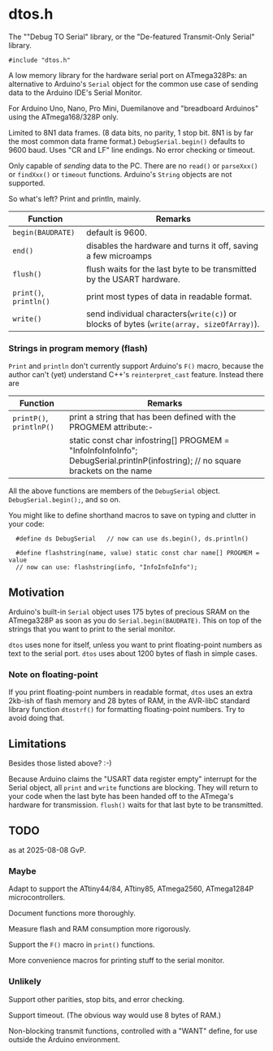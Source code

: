 # dtos.h

The ""Debug TO Serial" library, or the "De-featured Transmit-Only Serial" library.


    #include "dtos.h"


A low memory library for the hardware serial port on ATmega328Ps:
an alternative to Arduino's `Serial` object for the common use case of sending
data to the Arduino IDE's Serial Monitor.

For Arduino Uno, Nano, Pro Mini, Duemilanove and "breadboard Arduinos" using the ATmega168/328P only.

Limited to 8N1 data frames. (8 data bits, no parity, 1 stop bit. 8N1 is by far the most common data frame format.) `DebugSerial.begin()` defaults to 9600 baud. Uses "CR and LF" line endings. No error checking or timeout.

Only capable of *sending* data to the PC. There are no `read()` or `parseXxx()` or `findXxx()` or `timeout` functions. Arduino's `String` objects are not supported.

So what's left? Print and println, mainly.


|Function              |Remarks                                                                                 |
|----------------------|----------------------------------------------------------------------------------------|
|`begin(BAUDRATE)`     |default is  9600.                                                                |
|`end()`               |disables the hardware and turns it off, saving a few microamps                          |
|`flush()`             |flush waits for the last byte to be transmitted by the USART hardware.                  |
|`print()`, `println()`|print most types of data in readable format.                                            |
|`write()`             |send individual characters(`write(c)`) or blocks of bytes (`write(array, sizeOfArray)`).|


### Strings in program memory (flash)

`Print` and `println` don't currently support Arduino's `F()` macro, because the author can't (yet) understand C++'s `reinterpret_cast` feature. Instead there are


| Function               |Remarks                                                          |
|------------------------|-----------------------------------------------------------------|
|`printP()`, `printlnP()`|print a string that has been defined with the PROGMEM attribute:-|
|                        |static const char infostring[] PROGMEM = "InfoInfoInfoInfo"; DebugSerial.printlnP(infostring);  // no square brackets on the name|


All the above functions are members of the `DebugSerial` object.  `DebugSerial.begin();`, and so on.

You might like to define shorthand macros to save on typing and clutter in your code:

      #define ds DebugSerial   // now can use ds.begin(), ds.println()

      #define flashstring(name, value) static const char name[] PROGMEM = value
      // now can use: flashstring(info, "InfoInfoInfo");



## Motivation

Arduino's built-in `Serial` object uses 175 bytes of precious SRAM on the ATmega328P as soon as you do `Serial.begin(BAUDRATE)`. This on top of the strings that you want to print to the serial monitor.

`dtos` uses none for itself, unless you want to print floating-point numbers as text to the serial port.  `dtos` uses about 1200 bytes of flash in simple cases.


### Note on floating-point

If you print floating-point numbers in readable format, `dtos`  uses an extra 2kb-ish of flash memory and 28 bytes of RAM, in the AVR-libC standard library function `dtostrf()` for formatting floating-point numbers.  Try to avoid doing that.



## Limitations

Besides those listed above? :-)

Because Arduino claims the "USART data register empty" interrupt for the Serial object, all `print` and `write` functions are blocking. They will return to your code when the last byte has been handed off to the ATmega's hardware for transmission. `flush()` waits for that last byte to be transmitted.


## TODO

as at 2025-08-08  GvP.

### Maybe

Adapt to support the ATtiny44/84, ATtiny85, ATmega2560, ATmega1284P microcontrollers.

Document functions more thoroughly.

Measure flash and RAM consumption more rigorously.

Support the `F()` macro in `print()` functions.

More convenience macros for printing stuff to the serial monitor.


### Unlikely

Support other parities, stop bits, and error checking.

Support timeout. (The obvious way would use 8 bytes of RAM.)

Non-blocking transmit functions, controlled with a "WANT" define, for use outside the Arduino environment.
